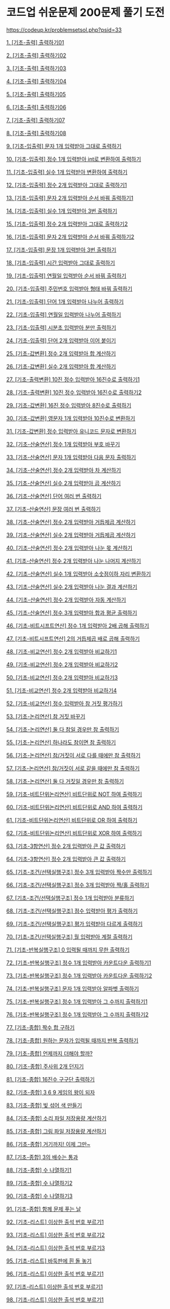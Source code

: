 # 코드업 쉬운문제 200문제 풀기 도전

https://codeup.kr/problemsetsol.php?psid=33

[1. \[기초-출력\] 출력하기01](https://codeup.kr/problem.php?id=6001) 

[2. \[기초-출력\] 출력하기02](https://codeup.kr/problem.php?id=6002)

[3. \[기초-출력\] 출력하기03](https://codeup.kr/problem.php?id=6003) 

[4. \[기초-출력\] 출력하기04](https://codeup.kr/problem.php?id=6004) 

[5. \[기초-출력\] 출력하기05](https://codeup.kr/problem.php?id=6005) 

[6. \[기초-출력\] 출력하기06](https://codeup.kr/problem.php?id=6006) 

[7. \[기초-출력\] 출력하기07](https://codeup.kr/problem.php?id=6007) 

[8. \[기초-출력\] 출력하기08](https://codeup.kr/problem.php?id=6008) 

[9. \[기초-입출력\]  문자 1개 입력받아 그대로 출력하기](https://codeup.kr/problem.php?id=6009) 

[10. \[기초-입출력\] 정수 1개 입력받아 int로 변환하여 출력하기](https://codeup.kr/problem.php?id=6010) 

[11. \[기초-입출력\] 실수 1개 입력받아 변환하여 출력하기](https://codeup.kr/problem.php?id=6011) 

[12. \[기초-입출력\] 정수 2개 입력받아 그대로 출력하기1](https://codeup.kr/problem.php?id=6012 )

[13. \[기초-입출력\] 문자 2개 입력받아 순서 바꿔 출력하기1](https://codeup.kr/problem.php?id=6013 )

[14. \[기초-입출력\] 실수 1개 입력받아 3번 출력하기](https://codeup.kr/problem.php?id=6014 )

[15. \[기초-입출력\] 정수 2개 입력받아 그대로 출력하기2](https://codeup.kr/problem.php?id=6015 )

[16. \[기초-입출력\] 문자 2개 입력받아 순서 바꿔 출력하기2](https://codeup.kr/problem.php?id=6016 )

[17. \[기초-입출력\] 문장 1개 입력받아 3번 출력하기](https://codeup.kr/problem.php?id=6017 )

[18. \[기초-입출력\] 시간 입력받아 그대로 출력하기](https://codeup.kr/problem.php?id=6018 )

[19. \[기초-입출력\] 연월일 입력받아 순서 바꿔 출력하기](https://codeup.kr/problem.php?id=6019 )

[20. \[기초-입출력\] 주민번호 입력받아 형태 바꿔 출력하기](https://codeup.kr/problem.php?id=6020 )

[21. \[기초-입출력\] 단어 1개 입력받아 나누어 출력하기](https://codeup.kr/problem.php?id=6021)

[22. \[기초-입출력\] 연월일 입력받아 나누어 출력하기](https://codeup.kr/problem.php?id=6022)

[23. \[기초-입출력\] 시분초 입력받아 분만 출력하기](https://codeup.kr/problem.php?id=6023)

[24. \[기초-입출력\] 단어 2개 입력받아 이어 붙이기](https://codeup.kr/problem.php?id=6024)

[25. \[기초-값변환\] 정수 2개 입력받아 합 계산하기](https://codeup.kr/problem.php?id=6025)

[26. \[기초-값변환\] 실수 2개 입력받아 합 계산하기](https://codeup.kr/problem.php?id=6026)

[27. \[기초-출력변환\] 10진 정수 입력받아 16진수로 출력하기1](https://codeup.kr/problem.php?id=6027)

[28. \[기초-출력변환\] 10진 정수 입력받아 16진수로 출력하기2](https://codeup.kr/problem.php?id=6028)

[29. \[기초-값변환\] 16진 정수 입력받아 8진수로 출력하기](https://codeup.kr/problem.php?id=6029)

[30. \[기초-값변환\] 영문자 1개 입력받아 10진수로 변환하기](https://codeup.kr/problem.php?id=6030)

[31. \[기초-값변환\] 정수 입력받아 유니코드 문자로 변환하기](https://codeup.kr/problem.php?id=6031)

[32. \[기초-산술연산\] 정수 1개 입력받아 부호 바꾸기](https://codeup.kr/problem.php?id=6032)

[33. \[기초-산술연산\] 문자 1개 입력받아 다음 문자 출력하기](https://codeup.kr/problem.php?id=6033)

[34. \[기초-산술연산\] 정수 2개 입력받아 차 계산하기](https://codeup.kr/problem.php?id=6034)

[35. \[기초-산술연산\] 실수 2개 입력받아 곱 계산하기](https://codeup.kr/problem.php?id=6035)

[36. \[기초-산술연산\] 단어 여러 번 출력하기](https://codeup.kr/problem.php?id=6036)

[37. \[기초-산술연산\] 문장 여러 번 출력하기](https://codeup.kr/problem.php?id=6037)

[38. \[기초-산술연산\] 정수 2개 입력받아 거듭제곱 계산하기](https://codeup.kr/problem.php?id=6038)

[39. \[기초-산술연산\] 실수 2개 입력받아 거듭제곱 계산하기](https://codeup.kr/problem.php?id=6039)

[40. \[기초-산술연산\] 정수 2개 입력받아 나눈 몫 계산하기](https://codeup.kr/problem.php?id=6040)

[41. \[기초-산술연산\] 정수 2개 입력받아 나눈 나머지 계산하기](https://codeup.kr/problem.php?id=6041)

[42. \[기초-산술연산\] 실수 1개 입력받아 소숫점이하 자리 변환하기](https://codeup.kr/problem.php?id=6042)

[43. \[기초-산술연산\] 실수 2개 입력받아 나눈 결과 계산하기](https://codeup.kr/problem.php?id=6043)

[44. \[기초-산술연산\] 정수 2개 입력받아 자동 계산하기](https://codeup.kr/problem.php?id=6044)

[45. \[기초-산술연산\] 정수 3개 입력받아 합과 평균 출력하기](https://codeup.kr/problem.php?id=6045)

[46. \[기초-비트시프트연산\] 정수 1개 입력받아 2배 곱해 출력하기](https://codeup.kr/problem.php?id=6046)

[47. \[기초-비트시프트연산\] 2의 거듭제곱 배로 곱해 출력하기](https://codeup.kr/problem.php?id=6047)

[48. \[기초-비교연산\] 정수 2개 입력받아 비교하기1](https://codeup.kr/problem.php?id=6048)

[49. \[기초-비교연산\] 정수 2개 입력받아 비교하기2](https://codeup.kr/problem.php?id=6049)

[50. \[기초-비교연산\] 정수 2개 입력받아 비교하기3](https://codeup.kr/problem.php?id=6050)

[51. \[기초-비교연산\] 정수 2개 입력받아 비교하기4](https://codeup.kr/problem.php?id=6051)

[52. \[기초-비교연산\] 정수 입력받아 참 거짓 평가하기](https://codeup.kr/problem.php?id=6052)

[53. \[기초-논리연산\] 참 거짓 바꾸기](https://codeup.kr/problem.php?id=6053)

[54. \[기초-논리연산\] 둘 다 참일 경우만 참 출력하기](https://codeup.kr/problem.php?id=6054)

[55. \[기초-논리연산\] 하나라도 참이면 참 출력하기](https://codeup.kr/problem.php?id=6055)

[56. \[기초-논리연산\] 참/거짓이 서로 다를 때에만 참 출력하기](https://codeup.kr/problem.php?id=6056)

[57. \[기초-논리연산\] 참/거짓이 서로 같을 때에만 참 출력하기](https://codeup.kr/problem.php?id=6057)

[58. \[기초-논리연산\] 둘 다 거짓일 경우만 참 출력하기](https://codeup.kr/problem.php?id=6058)

[59. \[기초-비트단위논리연산\] 비트단위로 NOT 하여 출력하기](https://codeup.kr/problem.php?id=6059)

[60. \[기초-비트단위논리연산\] 비트단위로 AND 하여 출력하기](https://codeup.kr/problem.php?id=6060)

[61. \[기초-비트단위논리연산\] 비트단위로 OR 하여 출력하기](https://codeup.kr/problem.php?id=6061)

[62. \[기초-비트단위논리연산\] 비트단위로 XOR 하여 출력하기](https://codeup.kr/problem.php?id=6062)

[63. \[기초-3항연산\] 정수 2개 입력받아 큰 값 출력하기](https://codeup.kr/problem.php?id=6063)

[64. \[기초-3항연산\] 정수 2개 입력받아 큰 값 출력하기](https://codeup.kr/problem.php?id=6064)

[65. \[기초-조건/선택실행구조\] 정수 3개 입력받아 짝수만 출력하기](https://codeup.kr/problem.php?id=6065)

[66. \[기초-조건/선택실행구조\] 정수 3개 입력받아 짝/홀 출력하기](https://codeup.kr/problem.php?id=6066)

[67. \[기초-조건/선택실행구조\] 정수 1개 입력받아 분류하기](https://codeup.kr/problem.php?id=6067)

[68. \[기초-조건/선택실행구조\] 점수 입력받아 평가 출력하기](https://codeup.kr/problem.php?id=6068)

[69. \[기초-조건/선택실행구조\] 평가 입력받아 다르게 출력하기](https://codeup.kr/problem.php?id=6069)

[70. \[기초-조건/선택실행구조\] 월 입력받아 계절 출력하기](https://codeup.kr/problem.php?id=6070)

[71. \[기초-반복실행구조\] 0 입력될 때까지 무한 출력하기](https://codeup.kr/problem.php?id=6071)

[72. \[기초-반복실행구조\] 정수 1개 입력받아 카운트다운 출력하기1](https://codeup.kr/problem.php?id=6072)

[73. \[기초-반복실행구조\] 정수 1개 입력받아 카운트다운 출력하기2](https://codeup.kr/problem.php?id=6073)

[74. \[기초-반복실행구조\] 문자 1개 입력받아 알파벳 출력하기](https://codeup.kr/problem.php?id=6074)

[75. \[기초-반복실행구조\] 정수 1개 입력받아 그 수까지 출력하기1](https://codeup.kr/problem.php?id=6075)

[76. \[기초-반복실행구조\] 정수 1개 입력받아 그 수까지 출력하기2](https://codeup.kr/problem.php?id=6076)

[77. \[기초-종합\] 짝수 합 구하기](https://codeup.kr/problem.php?id=6077)

[78. \[기초-종합\] 원하는 문자가 입력될 때까지 반복 출력하기](https://codeup.kr/problem.php?id=6078)

[79. \[기초-종합\] 언제까지 더해야 할까?](https://codeup.kr/problem.php?id=6079)

[80. \[기초-종합\] 주사위 2개 던지기](https://codeup.kr/problem.php?id=6080)

[81. \[기초-종합\] 16진수 구구단 출력하기](https://codeup.kr/problem.php?id=6081)

[82. \[기초-종합\] 3 6 9 게임의 왕이 되자](https://codeup.kr/problem.php?id=6082)

[83. \[기초-종합\] 빛 섞어 색 만들기](https://codeup.kr/problem.php?id=6083)

[84. \[기초-종합\] 소리 파일 저장용량 계산하기](https://codeup.kr/problem.php?id=6084)

[85. \[기초-종합\] 그림 파일 저장용량 계산하기](https://codeup.kr/problem.php?id=6085)

[86. \[기초-종합\] 거기까지! 이제 그만~](https://codeup.kr/problem.php?id=6086)

[87. \[기초-종합\] 3의 배수는 통과](https://codeup.kr/problem.php?id=6087)

[88. \[기초-종합\] 수 나열하기1](https://codeup.kr/problem.php?id=6088)

[89. \[기초-종합\] 수 나열하기2](https://codeup.kr/problem.php?id=6089)

[90. \[기초-종합\] 수 나열하기3](https://codeup.kr/problem.php?id=6090)

[91. \[기초-종합\] 함께 문제 푸는 날](https://codeup.kr/problem.php?id=6091)

[92. \[기초-리스트\] 이상한 출석 번호 부르기1](https://codeup.kr/problem.php?id=6092)

[93. \[기초-리스트\] 이상한 출석 번호 부르기2](https://codeup.kr/problem.php?id=6093)

[94. \[기초-리스트\] 이상한 출석 번호 부르기3](https://codeup.kr/problem.php?id=6094)

[95. \[기초-리스트\] 바둑판에 흰 돌 놓기](https://codeup.kr/problem.php?id=6095)

[96. \[기초-리스트\] 이상한 출석 번호 부르기1](https://codeup.kr/problem.php?id=6096)

[97. \[기초-리스트\] 이상한 출석 번호 부르기1](https://codeup.kr/problem.php?id=6097)

[98. \[기초-리스트\] 이상한 출석 번호 부르기1](https://codeup.kr/problem.php?id=6098)

